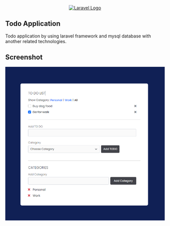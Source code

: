 <p align="center"><a href="https://laravel.com" target="_blank"><img src="https://raw.githubusercontent.com/laravel/art/master/logo-lockup/5%20SVG/2%20CMYK/1%20Full%20Color/laravel-logolockup-cmyk-red.svg" width="400" alt="Laravel Logo"></a></p>

## Todo Application 
Todo application by using laravel framework and mysql database with another related technologies.

## Screenshot
![1](https://github.com/masudncse/laravel-advance-todo-app/blob/master/screenshots/1.png)
